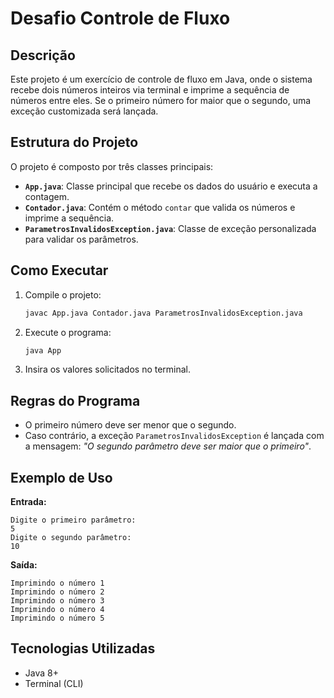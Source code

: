 # Desafio Controle de Fluxo

## Descrição
Este projeto é um exercício de controle de fluxo em Java, onde o sistema recebe dois números inteiros via terminal e imprime a sequência de números entre eles. Se o primeiro número for maior que o segundo, uma exceção customizada será lançada.

## Estrutura do Projeto
O projeto é composto por três classes principais:

- **`App.java`**: Classe principal que recebe os dados do usuário e executa a contagem.
- **`Contador.java`**: Contém o método `contar` que valida os números e imprime a sequência.
- **`ParametrosInvalidosException.java`**: Classe de exceção personalizada para validar os parâmetros.

## Como Executar
1. Compile o projeto:
   ```sh
   javac App.java Contador.java ParametrosInvalidosException.java
   ```
2. Execute o programa:
   ```sh
   java App
   ```
3. Insira os valores solicitados no terminal.

## Regras do Programa
- O primeiro número deve ser menor que o segundo.
- Caso contrário, a exceção `ParametrosInvalidosException` é lançada com a mensagem: _"O segundo parâmetro deve ser maior que o primeiro"_.

## Exemplo de Uso
**Entrada:**
```
Digite o primeiro parâmetro:
5
Digite o segundo parâmetro:
10
```
**Saída:**
```
Imprimindo o número 1
Imprimindo o número 2
Imprimindo o número 3
Imprimindo o número 4
Imprimindo o número 5
```

## Tecnologias Utilizadas
- Java 8+
- Terminal (CLI)


